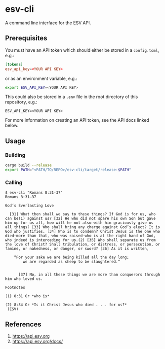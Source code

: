 # esv-cli

A command line interface for the ESV API.

## Prerequisites

You must have an API token which should either be stored in a `config.toml`, e.g.:
```toml
[tokens]
esv_api_key=<YOUR API KEY>
```
or as an environment variable, e.g.:
```bash
export ESV_API_KEY=<YOUR API KEY>
```

This could also be stored in a `.env` file in the root directory of this repository, e.g.:
```.env
ESV_API_KEY=<YOUR API KEY>
```

For more information on creating an API token, see the API docs linked below.

## Usage

### Building
```bash 
cargo build --release
export PATH="<PATH/TO/REPO>/esv-cli/target/release:$PATH"
```

### Calling
```
$ esv-cli "Romans 8:31-37"
Romans 8:31–37

God’s Everlasting Love

  [31] What then shall we say to these things? If God is for us, who can be(1) against us? [32] He who did not spare his own Son but gave him up for us all, how will he not also with him graciously give us all things? [33] Who shall bring any charge against God’s elect? It is God who justifies. [34] Who is to condemn? Christ Jesus is the one who died—more than that, who was raised—who is at the right hand of God, who indeed is interceding for us.(2) [35] Who shall separate us from the love of Christ? Shall tribulation, or distress, or persecution, or famine, or nakedness, or danger, or sword? [36] As it is written,

    “For your sake we are being killed all the day long;
        we are regarded as sheep to be slaughtered.”
    
    
      [37] No, in all these things we are more than conquerors through him who loved us.

Footnotes

(1) 8:31 Or *who is*

(2) 8:34 Or *Is it Christ Jesus who died . . . for us?*
 (ESV)
```

## References
1. https://api.esv.org
2. https://api.esv.org/docs/
